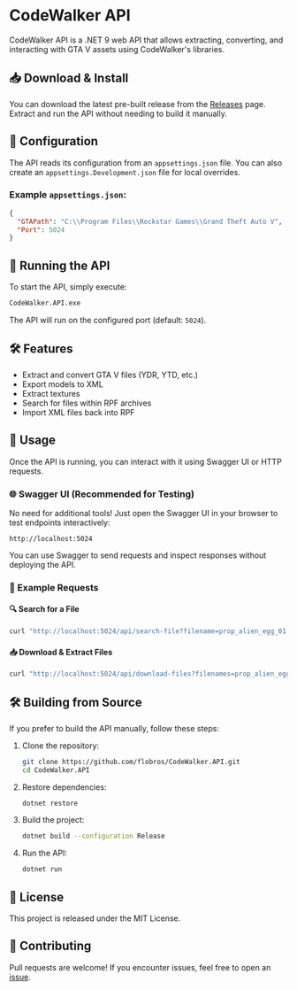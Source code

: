 ﻿# CodeWalker API

CodeWalker API is a .NET 9 web API that allows extracting, converting, and interacting with GTA V assets using CodeWalker's libraries.

## 📥 Download & Install
You can download the latest pre-built release from the [Releases](https://github.com/flobros/CodeWalker.API/releases) page. Extract and run the API without needing to build it manually.

## 🔧 Configuration
The API reads its configuration from an `appsettings.json` file. You can also create an `appsettings.Development.json` file for local overrides.

### Example `appsettings.json`:
```json
{
  "GTAPath": "C:\\Program Files\\Rockstar Games\\Grand Theft Auto V",
  "Port": 5024
}
```

## 🚀 Running the API
To start the API, simply execute:
```sh
CodeWalker.API.exe
```
The API will run on the configured port (default: `5024`).

## 🛠 Features
- Extract and convert GTA V files (YDR, YTD, etc.)
- Export models to XML
- Extract textures
- Search for files within RPF archives
- Import XML files back into RPF

## 📌 Usage
Once the API is running, you can interact with it using Swagger UI or HTTP requests.

### 🌐 Swagger UI (Recommended for Testing)
No need for additional tools! Just open the Swagger UI in your browser to test endpoints interactively:
```
http://localhost:5024
```
You can use Swagger to send requests and inspect responses without deploying the API.

### 📝 Example Requests
#### 🔍 Search for a File
```sh
curl "http://localhost:5024/api/search-file?filename=prop_alien_egg_01.ydr"
```

#### 📥 Download & Extract Files
```sh
curl "http://localhost:5024/api/download-files?filenames=prop_alien_egg_01.ydr&xml=true&textures=true&outputFolderPath=C:\\GTA_FILES"
```

## 🛠 Building from Source
If you prefer to build the API manually, follow these steps:
1. Clone the repository:
   ```sh
   git clone https://github.com/flobros/CodeWalker.API.git
   cd CodeWalker.API
   ```
2. Restore dependencies:
   ```sh
   dotnet restore
   ```
3. Build the project:
   ```sh
   dotnet build --configuration Release
   ```
4. Run the API:
   ```sh
   dotnet run
   ```

## 📜 License
This project is released under the MIT License.

## 🤝 Contributing
Pull requests are welcome! If you encounter issues, feel free to open an [issue](https://github.com/flobros/CodeWalker.API/issues).

